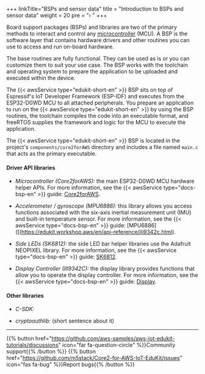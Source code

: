 +++
linkTitle="BSPs and sensor data"
title = "Introduction to BSPs and sensor data"
weight = 20
pre = "› "
+++

Board support packages (BSPs) and libraries are two of the primary methods to interact and control any [microcontroller](https://en.wikipedia.org/wiki/Microcontroller) (MCU). A BSP is the software layer that contains hardware drivers and other routines you can use to access and run on-board hardware. 

The base routines are fully functional. They can be used as is or you can customize them to suit your use case. The BSP works with the toolchain and operating system to prepare the application to be uploaded and executed within the device. 

The {{< awsService type="edukit-short-en" >}} BSP sits on top of Espressif's IoT Developer Framework (ESP-IDF) and executes from the ESP32-D0WD MCU to all attached peripherals. You prepare an application to run on the {{< awsService type="edukit-short-en" >}} by using the BSP routines, the toolchain compiles the code into an executable format, and freeRTOS supplies the framework and logic for the MCU to execute the application. 

The {{< awsService type="edukit-short-en" >}} BSP is located in the project's `components/core2forAWS` directory and includes a file named `main.c` that acts as the primary executable.

#### Driver API libraries #### 

- *Microcontroller (Core2forAWS):* the main ESP32-D0WD MCU hardware helper APIs. For more information, see the {{< awsService type="docs-bsp-en" >}} guide: [Core2forAWS](https://edukit.workshop.aws/en/api-reference/core2foraws.html).

- *Accelerometer / gyroscope (MPU6886):* this library allows you access functions associated with the six-axis inertial measurement unit (IMU) and built-in temperature sensor. For more information, see the {{< awsService type="docs-bsp-en" >}} guide: [MPU6886]([(https://edukit.workshop.aws/en/api-reference/ili9342c.html). 

- *Side LEDs (SK6812):* the side LED bar helper libraries use the Adafruit NEOPIXEL library. For more information, see the {{< awsService type="docs-bsp-en" >}} guide: [SK6812](https://edukit.workshop.aws/en/api-reference/atecc608.html).

- *Display Controller (IlI9342C):* the display library provides functions that allow you to operate the display controller. For more information, see the {{< awsService type="docs-bsp-en" >}} guide: [Display](https://edukit.workshop.aws/en/api-reference/ili9342c.html).




#### Other libraries ###


- *C-SDK:*

- *cryptoauthlib:* (short sentence about it)
















---
{{% button href="https://github.com/aws-samples/aws-iot-edukit-tutorials/discussions" icon="far fa-question-circle" %}}Community support{{% /button %}} {{% button href="https://github.com/m5stack/Core2-for-AWS-IoT-EduKit/issues" icon="fas fa-bug" %}}Report bugs{{% /button %}}